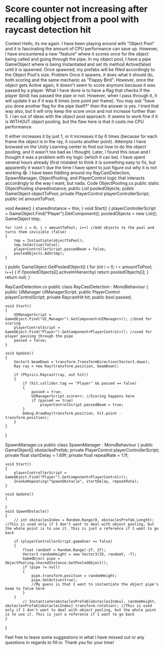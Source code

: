 
# Score counter not increasing after recalling object from a pool with raycast detection hit

Context
Hello, its me again. I have been playing around with "Object Pool" and it is fascinating the amount of CPU performance can save up. However, I have encountered a new "feature" where it scores once for the object being called and going through the pipe.
In my object pool, I have a pipe GameObject where is being Instantiated and set its method Active(false) until it is spawned. Once spawned, my prefabs will be filled accordingly to the Object Pool's size.
Problem
Once it spawns, it does what it should do, both scoring and the same mechanic as "Flappy Bird". However, once the object gets Active again, it doesn't seem to score anymore because it was passed by a player. What I have done is to have a flag that checks if the player (bird) has passed the pipe or not. However, when I pass through it, it will update it as if it was 6 times (one point per frame). You may ask "have you done another flag for the pipe itself?" then the answer is yes. I tried that way also, but it will only keep the score once and not increase further than 5.
I ran out of ideas with the object pool approach. It seems to work fine if it is WITHOUT object pooling, but the flaw here is that it costs me CPU performance.

It either increases it by just 1, or it increases it by 6 times (because for each frame the object is in the ray, it counts another point).
Attempts
I have browsed on the Unity Learning center to find out how to do the object pooling, and it wasn't too bad as I thought. Later, I found this issue and I thought it was a problem with my logic (which it can be). I have spent several hours already (first mistake) to think it is something easy to fix, but apparently it wasn't due the time I have spent to just figure out why it is not working 😅. I have been fiddling around my RayCastDetection, SpawnManager, ObjectPooling, and PlayerControl logic that interacts accordingly to the way I want, but nada.
Code
ObjectPooling.cs
public static ObjectPooling sharedInstance;
public List<GameObject> pooledObjects;
public GameObject objectToPool;
private PlayerControl playerControllerScript;
public int amountToPool;

void Awake()
{
    sharedInstance = this;
}
void Start()
{
    playerControllerScript = GameObject.Find("Player").GetComponent<PlayerControl>();
    pooledObjects = new List<GameObject>();
    GameObject tmp;

    for (int i = 0; i < amountToPool; i++) //Add objects to the pool and turns them invisible (false)
    {
        tmp = Instantiate(objectToPool);
        tmp.SetActive(false);
        playerControllerScript.passedBeam = false;
        pooledObjects.Add(tmp);
    }
}
public GameObject GetPooledObject()
{
    for (int i = 0; i < amountToPool; i++)
    {
        if (!pooledObjects[i].activeInHierarchy)
            return pooledObjects[i];
    }
    return null;
}

RayCastDetection.cs
public class RayCastDetection : MonoBehaviour
{
    public UIManager UIManagerScript;
    public PlayerControl playerControlScript;
    private RaycastHit hit;
    public bool passed;

    void Start()
    {
        UIManagerScript = GameObject.Find("UI_Manager").GetComponent<UIManager>(); //Used for scoring
        playerControlScript = GameObject.Find("Player").GetComponent<PlayerControl>(); //used for player passing through the pipe
        passed = false;
    }

    void Update()
    {
        Vector3 beamDown = transform.TransformDirection(Vector3.down);
        Ray ray = new Ray(transform.position, beamDown);

        if (Physics.Raycast(ray, out hit))
        {
            if (hit.collider.tag == "Player" && passed == false)
            {
                passed = true;
                UIManagerScript.score++; //Scoring happens here
                if (passed == true)
                    playerControlScript.passedBeam = true;
            }
            Debug.DrawRay(transform.position, hit.point - transform.position);
        }
    }
}

SpawnManager.cs
public class SpawnManager : MonoBehaviour
{
    public GameObject[] obstaclesPrefab;
    private PlayerControl playerControllerScript;
    private float startDelay = 1.69f;
    private float repeatRate = 1.1f;

    void Start()
    {
        playerControllerScript = GameObject.Find("Player").GetComponent<PlayerControl>();
        InvokeRepeating("SpawnObstacle", startDelay, repeatRate);
    }

    void Update()
    {
        
    }
    void SpawnObstacle()
    {
        // int obstaclesIndex = Random.Range(0, obstaclesPrefab.Length); //This is used only if I don't want to deal with object pooling, but the whole point is to use it. This is just a reference if I want to go back
        
        if (playerControllerScript.gameOver == false)
        {
            float randomY = Random.Range(-2f, 2f);
            Vector3 randomHeight = new Vector3(35, randomY, -7);
            GameObject pipe = ObjectPooling.sharedInstance.GetPooledObject();
            if (pipe != null)
            {
                pipe.transform.position = randomHeight;
                pipe.SetActive(true);
                //My guess is that I want to instantiate the object pipe's beam to false here 
            }
        }
            // Instantiate(obstaclesPrefab[obstaclesIndex], randomHeight, obstaclesPrefab[obstaclesIndex].transform.rotation); //This is used only if I don't want to deal with object pooling, but the whole point is to use it. This is just a reference if I want to go back
    }
}

Feel free to leave some suggestions in what I have missed out or any questions in regards to fill in. Thank you for your time!

        